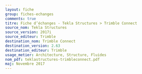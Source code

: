 ```yaml
--- 
layout: fiche 
group: fiches-echanges 
comments: true 
titre: Fiche d’échanges - Tekla Structures > Trimble Connect 
source_nom: Tekla Structures 
source_version: 2017i 
source_editeur: Trimble 
destination_nom: Trimble Connect 
destination_version: 2.63 
destination_editeur: Trimble 
usage_metier: Architecture, Structure, Fluides 
nom_pdf: teklastructures-trimbleconnect.pdf 
maj: Novembre 2017 
---
```

